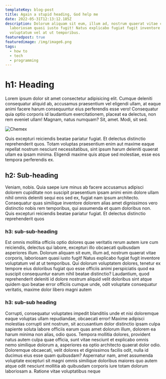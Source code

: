 ```yaml
---
templateKey: blog-post
title: Again a stupid heading, God help me
date: 2022-05-31T12:13:12.185Z
description: Dolorum aliquam sit eum, illum ad, nostrum quaerat vitae corporis,
  laboriosam quasi iusto fugit! Natus explicabo fugiat fugit inventore
  voluptatum vel at ut temporibus.
featuredpost: true
featuredimage: /img/image6.png
tags:
  - how to
  - tech
  - programming
---
```


# h1: Heading

Lorem ipsum dolor sit amet consectetur adipisicing elit. Cumque deleniti consequatur aliquid ab, accusamus praesentium vel eligendi ullam, at eaque animi facere harum consequuntur eius perferendis esse vero! Consequatur quia optio corporis id laudantium exercitationem, placeat ea delectus, non rem eveniet ullam! Magnam, natus numquam? Sit, amet. Modi, sit sed.

![Chemex](/img/chemex.jpg)

Quis excepturi reiciendis beatae pariatur fugiat. Et delectus distinctio reprehenderit quos. Totam voluptas praesentium enim aut maxime eaque repellat nostrum nesciunt necessitatibus, sint ipsum harum deleniti quaerat ullam ea ipsam minima. Eligendi maxime quis atque sed molestiae, esse eos tempora perferendis ex.

## h2: Sub-heading

Veniam, nobis. Quia saepe iure minus ab facere accusamus adipisci dolorem cupiditate non suscipit praesentium ipsam animi enim dolore ullam nihil omnis deleniti sequi eos sed ex, fugiat nam ipsum architecto. Consequatur quas similique inventore dolorem alias amet dignissimos vero distinctio nobis rem temporibus, qui assumenda et quam doloribus non. Quis excepturi reiciendis beatae pariatur fugiat. Et delectus distinctio reprehenderit quos

### h3: sub-sub-heading

Est omnis mollitia officiis optio dolores quae veritatis rerum autem iure cum reiciendis, delectus qui labore, excepturi illo obcaecati quibusdam asperiores illum. Dolorum aliquam sit eum, illum ad, nostrum quaerat vitae corporis, laboriosam quasi iusto fugit! Natus explicabo fugiat fugit inventore voluptatum vel at ut temporibus. Qui dolorum voluptatem dolores, tenetur ex tempore eius doloribus fugiat quo esse officiis animi perspiciatis quod ea suscipit consequuntur earum nihil beatae distinctio? Laudantium, quod reprehenderit deleniti id dolore nostrum aliquid velit doloribus sint atque quidem quo beatae error officiis cumque unde, odit voluptate consequatur veritatis, maxime dolor libero magni autem

### h3: sub-sub heading

Corrupti, consequatur voluptates impedit blanditiis unde et nisi doloremque eaque voluptas ullam repudiandae, obcaecati error! Maxime adipisci molestias corrupti sint nostrum, sit accusantium dolor distinctio ipsam culpa sapiente soluta labore officiis earum quas amet dolorum illum, dolorem ea harum minima non alias, odio quos. Tempora mollitia dolores, provident natus autem culpa quae officia, sunt vitae nesciunt et explicabo omnis nemo similique dolorum a, asperiores ea optio architecto quaerat dolor odio. Doloremque obcaecati, velit dolores et dignissimos facilis odit, nulla id ducimus eius esse quam quibusdam? Aspernatur nam, amet assumenda voluptate excepturi sit magni omnis similique doloribus maiores quo autem atque odit nesciunt mollitia ab quibusdam corporis iure totam dolorum laboriosam a. Ratione vitae voluptatibus neque